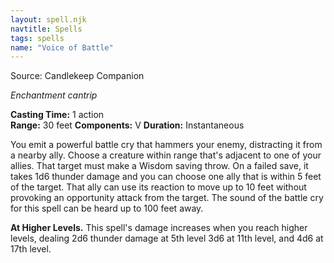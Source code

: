 ```yaml
---
layout: spell.njk
navtitle: Spells
tags: spells
name: "Voice of Battle"
---
```

Source:  Candlekeep Companion

_Enchantment cantrip_

**Casting Time:** 1 action  
**Range:** 30 feet
**Components:** V
**Duration:** Instantaneous

You emit a powerful battle cry that hammers your enemy, distracting it from a nearby ally. Choose a creature within range that's adjacent to one of your allies. That target must make a Wisdom saving throw. On a failed save, it takes 1d6 thunder damage and you can choose one ally that is within 5 feet of the target. That ally can use its reaction to move up to 10 feet without provoking an opportunity attack from the target. The sound of the battle cry for this spell can be heard up to 100 feet away.

**At Higher Levels.** This spell's damage increases when you reach higher levels, dealing 2d6 thunder damage at 5th level 3d6 at 11th level, and 4d6 at 17th level.